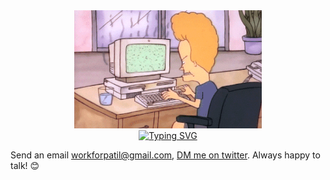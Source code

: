 <div align="center">
<img width="300px" alt="dog-funny" src="https://raw.githubusercontent.com/the-vaibhav/the-vaibhav/main/images/butthead.gif">
</div>

<div align="center">
    <a href="https://git.io/typing-svg">
        <img src="https://readme-typing-svg.herokuapp.com?font=Noto+Sans&weight=700&size=28&pause=1000&color=982CF7&center=true&width=435&lines=Vaibhav+Mhaske;+%E0%A4%B5%E0%A5%88%E0%A4%AD%E0%A4%B5+%E0%A4%AE%E0%A5%8D%E0%A4%B9%E0%A4%B8%E0%A5%8D%E0%A4%95%E0%A5%87" alt="Typing SVG">
    </a>
</div>

Send an email [workforpatil@gmail.com](mailto:workforpatil@gmail.com), [DM me on twitter](https://twitter.com/messages/compose?recipient_id=1691701035633627136). Always happy to talk! 😊

